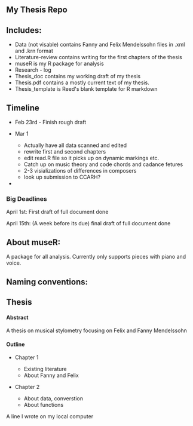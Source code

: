 ## My Thesis Repo


## Includes:

* Data (not visable) contains Fanny and Felix Mendelssohn files in .xml and .krn format
* Literature-review contains writing for the first chapters of the thesis
* museR is my R package for analysis
* Research - log 
* Thesis_doc contains my working draft of my thesis
* Thesis.pdf contains a mostly current text of my thesis. 
* Thesis_template is Reed's blank template for R markdown

## Timeline

* Feb 23rd - Finish rough draft 

* Mar 1 
  + Actually have all data scanned and edited
  + rewrite first and second chapters
  + edit read.R file so it picks up on dynamic markings etc. 
  + Catch up on music theory and code chords and cadance fetures
  + 2-3 visializations of differences in composers
  + look up submission to CCARH?
  
*   


### Big Deadlines

April 1st: First draft of full document done

April 15th: (A week before its due) final draft of full document done


## About museR:

A package for all analysis. Currently only supports pieces with piano and voice. 

## Naming conventions: 


## Thesis

#### Abstract
 A thesis on musical stylometry focusing on Felix and Fanny Mendelssohn


#### Outline

* Chapter 1
  + Existing literature
  + About Fanny and Felix
  
  
* Chapter 2
  + About data, converstion
  + About functions






A line I wrote on my local computer

